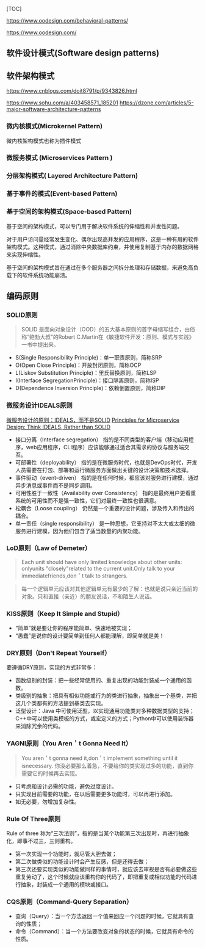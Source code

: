 <!--toc-->
[TOC]

https://www.oodesign.com/behavioral-patterns/

https://www.oodesign.com/

## 软件设计模式(Software design patterns)



## 软件架构模式
https://www.cnblogs.com/doit8791/p/9343826.html

https://www.sohu.com/a/403458571_185201
https://dzone.com/articles/5-major-software-architecture-patterns
### 微内核模式(Microkernel Pattern)
微内核架构模式也称为插件模式

### 微服务模式 (Microservices Pattern )
### 分层架构模式( Layered Architecture Pattern)
### 基于事件的模式(Event-based Pattern)

### 基于空间的架构模式(Space-based Pattern)
基于空间的架构模式，可以专门用于解决软件系统的伸缩性和并发性问题。

对于用户访问量经常发生变化、偶尔出现高并发的应用程序，这是一种有用的软件架构模式。这种模式，通过消除中央数据库约束，并使用复制基于内存的数据网格来实现伸缩性。

基于空间的架构模式旨在通过在多个服务器之间拆分处理和存储数据，来避免高负载下的软件系统功能崩溃。


## 编码原则

### SOLID原则
> SOLID 是面向对象设计（OOD）的五大基本原则的首字母缩写组合，由俗称“鲍勃大叔”的Robert C.Martin在《敏捷软件开发：原则、模式与实践》一书中提出来。

- S(Single Responsibility Principle)：单一职责原则，简称SRP
- O(Open Close Principle)：开放封闭原则，简称OCP
- L(Liskov Substitution Principle)：里氏替换原则，简称LSP
- I(Interface SegregationPrinciple)：接口隔离原则，简称ISP
- D(Dependence Inversion Principle)：依赖倒置原则，简称DIP

### 微服务设计IDEALS原则

[微服务设计的原则：IDEALS，而不是SOLID](https://www.toutiao.com/i6871251586476147212)
[Principles for Microservice Design: Think IDEALS, Rather than SOLID](https://www.infoq.com/articles/microservices-design-ideals/)

- 接口分离（Interface segregation）
    指的是不同类型的客户端（移动应用程序，web应用程序，CLI程序）应该能够通过适合其需求的协议与服务端交互。
- 可部署性（deployability）
    指的是在微服务时代，也就是DevOps时代，开发人员需要在打包、部署和运行微服务方面做出关键的设计决策和技术选择。
- 事件驱动（event-driven）
    指的是在任何时候，都应该对服务进行建模，通过异步消息或事件而不是同步调用。
- 可用性胜于一致性（Availability over Consistency）
    指的是最终用户更看重系统的可用性而不是强一致性，它们对最终一致性也很满意。
- 松耦合（Loose coupling）
    仍然是一个重要的设计问题，涉及传入和传出的耦合。
- 单一责任（single responsibility）
    是一种思想，它支持对不太大或太细的微服务进行建模，因为他们包含了适当数量的内聚功能。

### LoD原则（Law of Demeter）
> Each unit should have only limited knowledge about other units: onlyunits "closely"related to the current unit.Only talk to your immediatefriends,don＇t talk to strangers.

> 每一个逻辑单元应该对其他逻辑单元有最少的了解：也就是说只亲近当前的对象。只和直接（亲近）的朋友说话，不和陌生人说话。

### KISS原则（Keep It Simple and Stupid）
- “简单”就是要让你的程序能简单、快速地被实现；
- “愚蠢”是说你的设计要简单到任何人都能理解，即简单就是美！

### DRY原则（Don't Repeat Yourself）
要遵循DRY原则，实现的方式非常多：

- 函数级别的封装：把一些经常使用的、重复出现的功能封装成一个通用的函数。
- 类级别的抽象：把具有相似功能或行为的类进行抽象，抽象出一个基类，并把这几个类都有的方法提到基类去实现。
- 泛型设计：Java 中可使用泛型，以实现通用功能类对多种数据类型的支持；C++中可以使用类模板的方式，或宏定义的方式；Python中可以使用装饰器来消除冗余的代码。

### YAGNI原则（You Aren＇t Gonna Need It）
> You aren＇t gonna need it,don＇t implement something until it isnecessary.
> 你没必要那么着急，不要给你的类实现过多的功能，直到你需要它的时候再去实现。

- 只考虑和设计必需的功能，避免过度设计。
- 只实现目前需要的功能，在以后需要更多功能时，可以再进行添加。
- 如无必要，勿增加复杂性。


### Rule Of Three原则

Rule of three 称为“三次法则”，指的是当某个功能第三次出现时，再进行抽象化，即事不过三，三则重构。

- 第一次实现一个功能时，就尽管大胆去做；
- 第二次做类似的功能设计时会产生反感，但是还得去做；
- 第三次还要实现类似的功能做同样的事情时，就应该去审视是否有必要做这些重复劳动了，这个时候就应该重构你的代码了，即把重复或相似功能的代码进行抽象，封装成一个通用的模块或接口。

### CQS原则（Command-Query Separation）

- 查询（Query）：当一个方法返回一个值来回应一个问题的时候，它就具有查询的性质；
- 命令（Command）：当一个方法要改变对象的状态的时候，它就具有命令的性质。